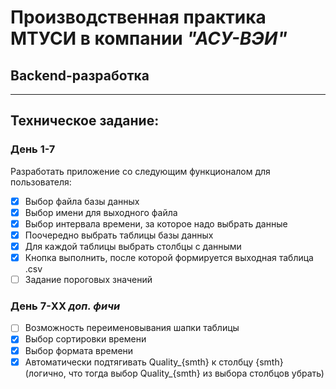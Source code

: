 # Производственная практика **МТУСИ** в компании ***"АСУ-ВЭИ"***
## Backend-разработка
___
## Техническое задание:
### День 1-7
Разработать приложение со следующим функционалом для пользователя:
 - [X] Выбор файла базы данных
 - [X] Выбор имени для выходного файла
 - [X] Выбор интервала времени, за которое надо выбрать данные
 - [X] Поочередно выбрать таблицы базы данных
 - [X] Для каждой таблицы выбрать столбцы с данными
 - [X] Кнопка выполнить, после которой формируется выходная таблица .csv
 - [ ] Задание пороговых значений

### День 7-XX *доп. фичи*
 - [ ] Возможность переименовывания шапки таблицы
 - [X] Выбор сортировки времени
 - [X] Выбор формата времени
 - [X] Автоматически подтягивать Quality_{smth} к столбцу {smth} (логично, что тогда выбор Quality_{smth} из выбора столбцов убрать)
